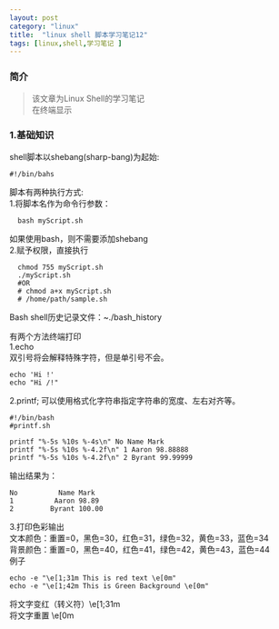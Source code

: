 ```yaml
---
layout: post
category: "linux"
title:  "linux shell 脚本学习笔记12"
tags: [linux,shell,学习笔记 ]
---
```


### 简介
>该文章为Linux Shell的学习笔记  
>在终端显示

### 1.基础知识 
shell脚本以shebang(sharp-bang)为起始:  
```
#!/bin/bahs  
```
  
脚本有两种执行方式:  
  1.将脚本名作为命令行参数：  
```
  bash myScript.sh
```
  如果使用bash，则不需要添加shebang  
  2.赋予权限，直接执行  
```
  chmod 755 myScript.sh
  ./myScript.sh
  #OR
  # chmod a+x myScript.sh
  # /home/path/sample.sh
```
Bash shell历史记录文件：~./bash_history

有两个方法终端打印  
1.echo  
双引号将会解释特殊字符，但是单引号不会。  
```
echo 'Hi !'
echo "Hi /!"
```
2.printf; 可以使用格式化字符串指定字符串的宽度、左右对齐等。  
```
#!/bin/bash
#printf.sh

printf "%-5s %10s %-4s\n" No Name Mark
printf "%-5s %10s %-4.2f\n" 1 Aaron 98.88888
printf "%-5s %10s %-4.2f\n" 2 Byrant 99.99999

```
输出结果为：
```
No          Name Mark
1          Aaron 98.89
2         Byrant 100.00
```
3.打印色彩输出  
文本颜色：重置=0，黑色=30，红色=31，绿色=32，黄色=33，蓝色=34  
背景颜色：重置=0，黑色=40，红色=41，绿色=42，黄色=43，蓝色=44  
例子  
~~~
echo -e "\e[1;31m This is red text \e[0m"
echo -e "\e[1;42m This is Green Background \e[0m"
~~~
将文字变红（转义符）\e[1;31m  
将文字重置 \e[0m

